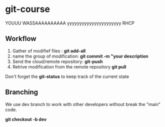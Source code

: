 # git-course

YOUUU WASSAAAAAAAAAA
yyyyyyyyyyyyyyyyyyyyyy
RHCP

## Workflow

1. Gather of modifief files : **git add-all**
2. name the group of modification: **git commit -m "your description**
3. Send the cloud/remote repository: **git-push**
4. Retrive modification from the remote repository **git pull**

Don't forget the **git-status** to keep track of the current state 

## Branching

We use dev branch to work with other
developers without break the "main" code.

**git checkout -b dev**

